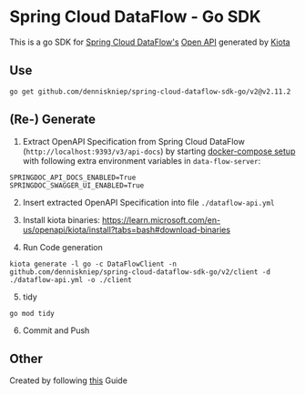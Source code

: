# Spring Cloud DataFlow - Go SDK
This is a go SDK for [Spring Cloud DataFlow's](https://spring.io/projects/spring-cloud-dataflow/) [Open API](https://docs.spring.io/spring-cloud-dataflow/docs/current/reference/htmlsingle/#api-guide) generated by [Kiota](https://github.com/microsoft/kiota)

## Use
```
go get github.com/denniskniep/spring-cloud-dataflow-sdk-go/v2@v2.11.2
```

## (Re-) Generate
1. Extract OpenAPI Specification from Spring Cloud DataFlow (`http://localhost:9393/v3/api-docs`) by starting [docker-compose setup](https://dataflow.spring.io/docs/installation/local/docker/#installing-by-using-docker-compose) with following extra environment variables in `data-flow-server`:
```
SPRINGDOC_API_DOCS_ENABLED=True
SPRINGDOC_SWAGGER_UI_ENABLED=True
```

2. Insert extracted OpenAPI Specification into file `./dataflow-api.yml`

3. Install kiota binaries:
https://learn.microsoft.com/en-us/openapi/kiota/install?tabs=bash#download-binaries

4. Run Code generation
```
kiota generate -l go -c DataFlowClient -n github.com/denniskniep/spring-cloud-dataflow-sdk-go/v2/client -d ./dataflow-api.yml -o ./client
```

5. tidy
```
go mod tidy
```

6. Commit and Push


## Other
Created by following [this](https://learn.microsoft.com/en-us/openapi/kiota/quickstarts/go) Guide 
